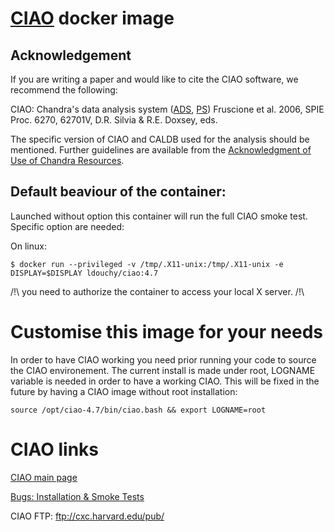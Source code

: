 # [CIAO](http://cxc.harvard.edu/ciao/index.html) docker image

## Acknowledgement

If you are writing a paper and would like to cite the CIAO software, we recommend the following:

CIAO: Chandra's data analysis system ([ADS](http://adsabs.harvard.edu/abs/2006SPIE.6270E..60F), [PS](http://cxc.harvard.edu/ciao/download/papers/spie_cite.ps))
Fruscione et al. 2006, SPIE Proc. 6270, 62701V, D.R. Silvia & R.E. Doxsey, eds.


The specific version of CIAO and CALDB used for the analysis should be mentioned. Further guidelines are available from the [Acknowledgment of Use of Chandra Resources](http://cxc.harvard.edu/cda/acknowledgment.html). 

## Default beaviour of the container:
Launched without option this container will run the full CIAO smoke test. Specific option are needed:

On linux:

`$ docker run --privileged -v /tmp/.X11-unix:/tmp/.X11-unix -e DISPLAY=$DISPLAY ldouchy/ciao:4.7`

/!\ you need to authorize the container to access your local X server. /!\

# Customise this image for your needs

In order to have CIAO working you need prior running your code to source the CIAO environement. 
The current install is made under root, LOGNAME variable is needed in order  to have a working CIAO. This will be fixed in the future by having a CIAO image without root installation:

`source /opt/ciao-4.7/bin/ciao.bash && export LOGNAME=root`

# CIAO links

[CIAO main page](http://cxc.harvard.edu/ciao/index.html)

[Bugs: Installation & Smoke Tests](http://cxc.harvard.edu/ciao/bugs/smoke.html)

CIAO FTP: ftp://cxc.harvard.edu/pub/

